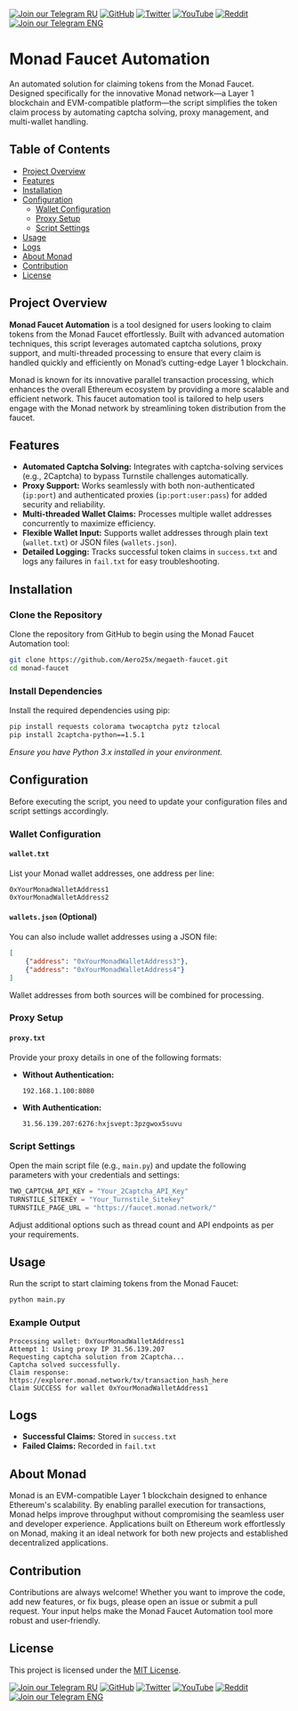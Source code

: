 [![Join our Telegram RU](https://img.shields.io/badge/Telegram-RU-03A500?style=for-the-badge&logo=telegram&logoColor=white&labelColor=blue&color=red)](https://t.me/hidden_coding)
[![GitHub](https://img.shields.io/badge/GitHub-181717?style=for-the-badge&logo=github&logoColor=white)](https://github.com/aero25x)
[![Twitter](https://img.shields.io/badge/Twitter-1DA1F2?style=for-the-badge&logo=x&logoColor=white)](https://x.com/aero25x)
[![YouTube](https://img.shields.io/badge/YouTube-FF0000?style=for-the-badge&logo=youtube&logoColor=white)](https://www.youtube.com/@flaming_chameleon)
[![Reddit](https://img.shields.io/badge/Reddit-FF3A00?style=for-the-badge&logo=reddit&logoColor=white)](https://www.reddit.com/r/HiddenCode/)
[![Join our Telegram ENG](https://img.shields.io/badge/Telegram-EN-03A500?style=for-the-badge&logo=telegram&logoColor=white&labelColor=blue&color=red)](https://t.me/hidden_coding_en)





# Monad Faucet Automation

An automated solution for claiming tokens from the Monad Faucet. Designed specifically for the innovative Monad network—a Layer 1 blockchain and EVM-compatible platform—the script simplifies the token claim process by automating captcha solving, proxy management, and multi-wallet handling.

## Table of Contents

- [Project Overview](#project-overview)
- [Features](#features)
- [Installation](#installation)
- [Configuration](#configuration)
  - [Wallet Configuration](#wallet-configuration)
  - [Proxy Setup](#proxy-setup)
  - [Script Settings](#script-settings)
- [Usage](#usage)
- [Logs](#logs)
- [About Monad](#about-monad)
- [Contribution](#contribution)
- [License](#license)

## Project Overview

**Monad Faucet Automation** is a tool designed for users looking to claim tokens from the Monad Faucet effortlessly. Built with advanced automation techniques, this script leverages automated captcha solutions, proxy support, and multi-threaded processing to ensure that every claim is handled quickly and efficiently on Monad’s cutting-edge Layer 1 blockchain.

Monad is known for its innovative parallel transaction processing, which enhances the overall Ethereum ecosystem by providing a more scalable and efficient network. This faucet automation tool is tailored to help users engage with the Monad network by streamlining token distribution from the faucet.

## Features

- **Automated Captcha Solving:** Integrates with captcha-solving services (e.g., 2Captcha) to bypass Turnstile challenges automatically.
- **Proxy Support:** Works seamlessly with both non-authenticated (`ip:port`) and authenticated proxies (`ip:port:user:pass`) for added security and reliability.
- **Multi-threaded Wallet Claims:** Processes multiple wallet addresses concurrently to maximize efficiency.
- **Flexible Wallet Input:** Supports wallet addresses through plain text (`wallet.txt`) or JSON files (`wallets.json`).
- **Detailed Logging:** Tracks successful token claims in `success.txt` and logs any failures in `fail.txt` for easy troubleshooting.

## Installation

### Clone the Repository

Clone the repository from GitHub to begin using the Monad Faucet Automation tool:

```bash
git clone https://github.com/Aero25x/megaeth-faucet.git
cd monad-faucet
```

### Install Dependencies

Install the required dependencies using pip:

```bash
pip install requests colorama twocaptcha pytz tzlocal
pip install 2captcha-python==1.5.1
```

*Ensure you have Python 3.x installed in your environment.*

## Configuration

Before executing the script, you need to update your configuration files and script settings accordingly.

### Wallet Configuration

#### `wallet.txt`

List your Monad wallet addresses, one address per line:

```text
0xYourMonadWalletAddress1
0xYourMonadWalletAddress2
```

#### `wallets.json` (Optional)

You can also include wallet addresses using a JSON file:

```json
[
    {"address": "0xYourMonadWalletAddress3"},
    {"address": "0xYourMonadWalletAddress4"}
]
```

Wallet addresses from both sources will be combined for processing.

### Proxy Setup

#### `proxy.txt`

Provide your proxy details in one of the following formats:

- **Without Authentication:**

  ```text
  192.168.1.100:8080
  ```

- **With Authentication:**

  ```text
  31.56.139.207:6276:hxjsvept:3pzgwox5suvu
  ```

### Script Settings

Open the main script file (e.g., `main.py`) and update the following parameters with your credentials and settings:

```python
TWO_CAPTCHA_API_KEY = "Your_2Captcha_API_Key"
TURNSTILE_SITEKEY = "Your_Turnstile_Sitekey"
TURNSTILE_PAGE_URL = "https://faucet.monad.network/"
```

Adjust additional options such as thread count and API endpoints as per your requirements.

## Usage

Run the script to start claiming tokens from the Monad Faucet:

```bash
python main.py
```

### Example Output

```
Processing wallet: 0xYourMonadWalletAddress1
Attempt 1: Using proxy IP 31.56.139.207
Requesting captcha solution from 2Captcha...
Captcha solved successfully.
Claim response: https://explorer.monad.network/tx/transaction_hash_here
Claim SUCCESS for wallet 0xYourMonadWalletAddress1
```

## Logs

- **Successful Claims:** Stored in `success.txt`
- **Failed Claims:** Recorded in `fail.txt`

## About Monad

Monad is an EVM-compatible Layer 1 blockchain designed to enhance Ethereum's scalability. By enabling parallel execution for transactions, Monad helps improve throughput without compromising the seamless user and developer experience. Applications built on Ethereum work effortlessly on Monad, making it an ideal network for both new projects and established decentralized applications.

## Contribution

Contributions are always welcome! Whether you want to improve the code, add new features, or fix bugs, please open an issue or submit a pull request. Your input helps make the Monad Faucet Automation tool more robust and user-friendly.

## License

This project is licensed under the [MIT License](LICENSE).














[![Join our Telegram RU](https://img.shields.io/badge/Telegram-RU-03A500?style=for-the-badge&logo=telegram&logoColor=white&labelColor=blue&color=red)](https://t.me/hidden_coding)
[![GitHub](https://img.shields.io/badge/GitHub-181717?style=for-the-badge&logo=github&logoColor=white)](https://github.com/aero25x)
[![Twitter](https://img.shields.io/badge/Twitter-1DA1F2?style=for-the-badge&logo=x&logoColor=white)](https://x.com/aero25x)
[![YouTube](https://img.shields.io/badge/YouTube-FF0000?style=for-the-badge&logo=youtube&logoColor=white)](https://www.youtube.com/@flaming_chameleon)
[![Reddit](https://img.shields.io/badge/Reddit-FF3A00?style=for-the-badge&logo=reddit&logoColor=white)](https://www.reddit.com/r/HiddenCode/)
[![Join our Telegram ENG](https://img.shields.io/badge/Telegram-EN-03A500?style=for-the-badge&logo=telegram&logoColor=white&labelColor=blue&color=red)](https://t.me/hidden_coding_en)
